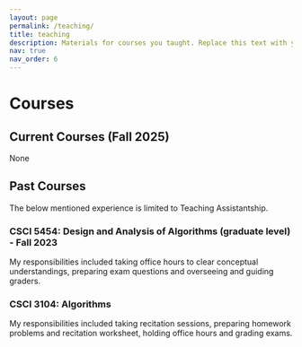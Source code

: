 ```yaml
---
layout: page
permalink: /teaching/
title: teaching
description: Materials for courses you taught. Replace this text with your description.
nav: true
nav_order: 6
---
```


# Courses

## Current Courses (Fall 2025)
None

## Past Courses

The below mentioned experience is limited to Teaching Assistantship. 


### **CSCI 5454: Design and Analysis of Algorithms (graduate level) - Fall 2023**
My responsibilities included taking office hours to clear conceptual understandings, preparing exam questions and
overseeing and guiding graders.


### **CSCI 3104: Algorithms**
My responsibilities included taking recitation sessions, preparing homework problems and recitation worksheet,
holding office hours and grading exams.


